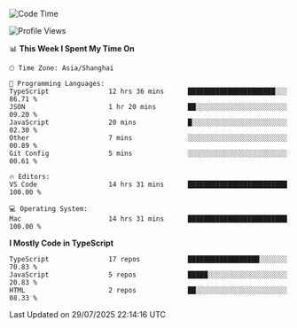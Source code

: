 <!--START_SECTION:waka-->
![Code Time](http://img.shields.io/badge/Code%20Time-8%2C015%20hrs%2011%20mins-blue)

![Profile Views](http://img.shields.io/badge/Profile%20Views-5-blue)

📊 **This Week I Spent My Time On** 

```text
🕑︎ Time Zone: Asia/Shanghai

💬 Programming Languages: 
TypeScript               12 hrs 36 mins      ██████████████████████░░░   86.71 % 
JSON                     1 hr 20 mins        ██░░░░░░░░░░░░░░░░░░░░░░░   09.20 % 
JavaScript               20 mins             █░░░░░░░░░░░░░░░░░░░░░░░░   02.30 % 
Other                    7 mins              ░░░░░░░░░░░░░░░░░░░░░░░░░   00.89 % 
Git Config               5 mins              ░░░░░░░░░░░░░░░░░░░░░░░░░   00.61 % 

🔥 Editors: 
VS Code                  14 hrs 31 mins      █████████████████████████   100.00 % 

💻 Operating System: 
Mac                      14 hrs 31 mins      █████████████████████████   100.00 % 
```

**I Mostly Code in TypeScript** 

```text
TypeScript               17 repos            ██████████████████░░░░░░░   70.83 % 
JavaScript               5 repos             █████░░░░░░░░░░░░░░░░░░░░   20.83 % 
HTML                     2 repos             ██░░░░░░░░░░░░░░░░░░░░░░░   08.33 % 
```




 Last Updated on 29/07/2025 22:14:16 UTC
<!--END_SECTION:waka-->
